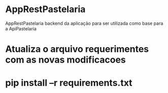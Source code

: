 # AppRestPastelaria
AppRestPastelaria backend da aplicação para ser utilizada como base para a ApiPastelaria

# Atualiza o arquivo requerimentes com as novas modificacoes
# pip install –r requirements.txt